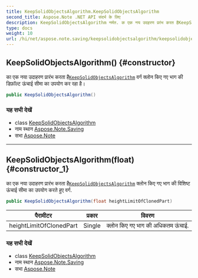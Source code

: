 ```yaml
---
title: KeepSolidObjectsAlgorithm.KeepSolidObjectsAlgorithm
second_title: Aspose.Note .NET API संदर्भ के लिए
description: KeepSolidObjectsAlgorithm नर्मत. क एक नय उदहरण प्ररंभ करत हैKeepSolidObjectsAlgorithm वर्ग क्लन कए गए भग क डफ़ल्ट ऊंचई सम क उपयग कर रह है
type: docs
weight: 10
url: /hi/net/aspose.note.saving/keepsolidobjectsalgorithm/keepsolidobjectsalgorithm/
---
```

## KeepSolidObjectsAlgorithm() {#constructor}

का एक नया उदाहरण प्रारंभ करता है[`KeepSolidObjectsAlgorithm`](../) वर्ग क्लोन किए गए भाग की डिफ़ॉल्ट ऊंचाई सीमा का उपयोग कर रहा है।

```csharp
public KeepSolidObjectsAlgorithm()
```

### यह सभी देखें

* class [KeepSolidObjectsAlgorithm](../)
* नाम स्थान [Aspose.Note.Saving](../../keepsolidobjectsalgorithm/)
* सभा [Aspose.Note](../../../)

---

## KeepSolidObjectsAlgorithm(float) {#constructor_1}

का एक नया उदाहरण प्रारंभ करता है[`KeepSolidObjectsAlgorithm`](../) क्लोन किए गए भाग की विशिष्ट ऊंचाई सीमा का उपयोग करते हुए वर्ग.

```csharp
public KeepSolidObjectsAlgorithm(float heightLimitOfClonedPart)
```

| पैरामीटर | प्रकार | विवरण |
| --- | --- | --- |
| heightLimitOfClonedPart | Single | क्लोन किए गए भाग की अधिकतम ऊंचाई. |

### यह सभी देखें

* class [KeepSolidObjectsAlgorithm](../)
* नाम स्थान [Aspose.Note.Saving](../../keepsolidobjectsalgorithm/)
* सभा [Aspose.Note](../../../)


